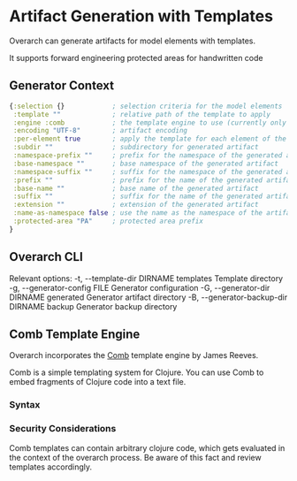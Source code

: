 # Artifact Generation with Templates

Overarch can generate artifacts for model elements with templates.

It supports
forward engineering
protected areas for handwritten code

## Generator Context

```clojure
{:selection {}            ; selection criteria for the model elements
 :template ""             ; relative path of the template to apply
 :engine :comb            ; the template engine to use (currently only :comb)
 :encoding "UTF-8"        ; artifact encoding
 :per-element true        ; apply the template for each element of the selection
 :subdir ""               ; subdirectory for generated artifact
 :namespace-prefix ""     ; prefix for the namespace of the generated artifact
 :base-namespace ""       ; base namespace of the generated artifact
 :namespace-suffix ""     ; suffix for the namespace of the generated artifact
 :prefix ""               ; prefix for the name of the generated artifact
 :base-name ""            ; base name of the generated artifact
 :suffix ""               ; suffix for the name of the generated artifact
 :extension ""            ; extension of the generated artifact
 :name-as-namespace false ; use the name as the namespace of the artifact
 :protected-area "PA"     ; protected area prefix
}

```

## Overarch CLI

Relevant options:
  -t, --template-dir DIRNAME          templates  Template directory
  -g, --generator-config FILE                    Generator configuration
  -G, --generator-dir DIRNAME         generated  Generator artifact directory
  -B, --generator-backup-dir DIRNAME  backup     Generator backup directory


## Comb Template Engine
Overarch incorporates the [Comb](https://github.com/weavejester/comb) template engine by James Reeves.

Comb is a simple templating system for Clojure. You can use Comb to embed fragments of Clojure code into a text file.

### Syntax


### Security Considerations

Comb templates can contain arbitrary clojure code, which gets evaluated in the context of the overarch process. Be aware of this fact and review templates accordingly.

